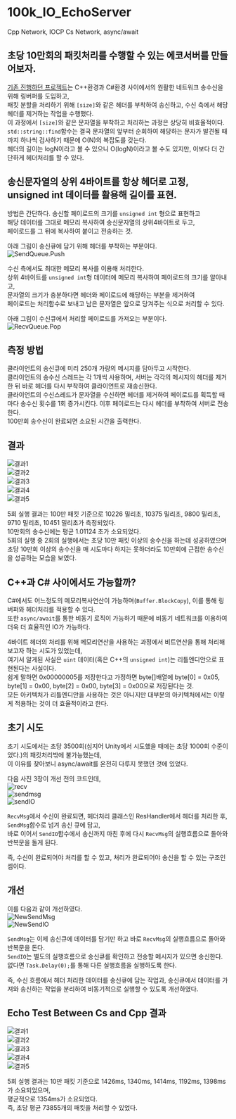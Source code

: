 # 100k_IO_EchoServer
Cpp Network, IOCP
Cs Network, async/await

## 초당 10만회의 패킷처리를 수행할 수 있는 에코서버를 만들어보자.
[기존 진행하던 프로젝트](https://github.com/SuhYC/RPGServer)는 C++환경과 C#환경 사이에서의 원활한 네트워크 송수신을 위해 링버퍼를 도입하고, <br/>
패킷 분할을 처리하기 위해 ```[size]```와 같은 헤더를 부착하여 송신하고, 수신 측에서 해당 헤더를 제거하는 작업을 수행했다. <br/>
이 과정에서 ```[size]```와 같은 문자열을 부착하고 처리하는 과정은 상당히 비효율적이다. <br/>
```std::string::find```함수는 결국 문자열의 앞부터 순회하여 해당하는 문자가 발견될 때까지 하나씩 검사하기 때문에 O(N)의 복잡도를 갖는다. <br/>
헤더의 길이는 logN이라고 볼 수 있으니 O(logN)이라고 볼 수도 있지만, 이보다 더 간단하게 헤더처리를 할 수 있다. <br/>

## 송신문자열의 상위 4바이트를 항상 헤더로 고정, unsigned int 데이터를 활용해 길이를 표현.
방법은 간단하다. 송신할 페이로드의 크기를 ```unsigned int``` 형으로 표현하고 <br/>
해당 데이터를 그대로 메모리 복사하여 송신문자열의 상위4바이트로 두고, <br/>
페이로드를 그 뒤에 복사하여 붙이고 전송하는 것. <br/>

아래 그림이 송신큐에 담기 위해 헤더를 부착하는 부분이다. <br/>
![SendQueue.Push](https://github.com/SuhYC/100k_IO_EchoServer/blob/main/push.png)

수신 측에서도 최대한 메모리 복사를 이용해 처리한다. <br/>
상위 4바이트를 ```unsigned int```형 데이터에 메모리 복사하여 페이로드의 크기를 알아내고, <br/>
문자열의 크기가 충분하다면 헤더와 페이로드에 해당하는 부분을 제거하여 <br/>
페이로드는 처리함수로 보내고 남은 문자열은 앞으로 당겨주는 식으로 처리할 수 있다. <br/>

아래 그림이 수신큐에서 처리할 페이로드를 가져오는 부분이다. <br/>
![RecvQueue.Pop](https://github.com/SuhYC/100k_IO_EchoServer/blob/main/HandleHeader.png)

## 측정 방법
클라이언트의 송신큐에 미리 250개 가량의 메시지를 담아두고 시작한다.<br/>
클라이언트의 송수신 스레드는 각 1개씩 사용하며, 서버는 각각의 메시지의 헤더를 제거한 뒤 바로 헤더를 다시 부착하여 클라이언트로 재송신한다. <br/>
클라이언트의 수신스레드가 문자열을 수신하면 헤더를 제거하여 페이로드를 획득할 때마다 송수신 횟수를 1회 증가시킨다. 이후 페이로드는 다시 헤더를 부착하여 서버로 전송한다.<br/>
100만회 송수신이 완료되면 소요된 시간을 출력한다.

## 결과
![결과1](https://github.com/SuhYC/100k_IO_EchoServer/blob/main/1.png) <br/>
![결과2](https://github.com/SuhYC/100k_IO_EchoServer/blob/main/2.png) <br/>
![결과3](https://github.com/SuhYC/100k_IO_EchoServer/blob/main/3.png) <br/>
![결과4](https://github.com/SuhYC/100k_IO_EchoServer/blob/main/4.png) <br/>
![결과5](https://github.com/SuhYC/100k_IO_EchoServer/blob/main/5.png) <br/>

5회 실행 결과는 100만 패킷 기준으로 10226 밀리초, 10375 밀리초, 9800 밀리초, 9710 밀리초, 10451 밀리초가 측정되었다. <br/>
10만회의 송수신에는 평균 1.01124 초가 소요되었다. <br/>
5회의 실행 중 2회의 실행에서는 초당 10만 패킷 이상의 송수신을 하는데 성공하였으며 <br/>
초당 10만회 이상의 송수신을 매 시도마다 하지는 못하더라도 10만회에 근접한 송수신을 성공하는 모습을 보였다.

## C++과 C# 사이에서도 가능할까?
C#에서도 어느정도의 메모리복사연산이 가능하며(```Buffer.BlockCopy```), 이를 통해 링버퍼와 헤더처리를 적용할 수 있다. <br/>
또한 ```async/await```를 통한 비동기 로직이 가능하기 때문에 비동기 네트워크를 이용하여 더욱 더 효율적인 IO가 가능하다. <br/>

4바이트 헤더의 처리를 위해 메모리연산을 사용하는 과정에서 비트연산을 통해 처리해보고자 하는 시도가 있었는데, <br/>
여기서 알게된 사실은 ```uint``` 데이터(혹은 C++의 ```unsigned int```)는 리틀엔디안으로 표현된다는 사실이다. <br/>
쉽게 말하면 0x00000005를 저장한다고 가정하면 byte[]배열에 byte[0] = 0x05, byte[1] = 0x00, byte[2] = 0x00, byte[3] = 0x00으로 저장된다는 것. <br/>
모든 아키텍처가 리틀엔디안을 사용하는 것은 아니지만 대부분의 아키텍처에서는 이렇게 적용하는 것이 더 효율적이라고 한다.

## 초기 시도
초기 시도에서는 초당 3500회(심지어 Unity에서 시도했을 때에는 초당 1000회 수준이었다.)의 패킷처리밖에 불가능했는데,<br/>
이 이유를 찾아보니 async/await를 온전히 다루지 못했던 것에 있었다. <br/>

다음 사진 3장이 개선 전의 코드인데, <br/>
![recv](https://github.com/SuhYC/100k_IO_EchoServer/blob/main/CppToCs_Result/recv.png) <br/>
![sendmsg](https://github.com/SuhYC/100k_IO_EchoServer/blob/main/CppToCs_Result/sendmsg.png) <br/>
![sendIO](https://github.com/SuhYC/100k_IO_EchoServer/blob/main/CppToCs_Result/sendio.png) <br/>

```RecvMsg```에서 수신이 완료되면, 헤더처리 클래스인 ResHandler에서 헤더를 처리한 후, <br/>
```SendMsg```함수로 넘겨 송신 큐에 담고, <br/>
바로 이어서 ```SendIO```함수에서 송신까지 마친 후에 다시 ```RecvMsg```의 실행흐름으로 돌아와 반복문을 돌게 된다. <br/>

즉, 수신이 완료되어야 처리를 할 수 있고, 처리가 완료되어야 송신을 할 수 있는 구조인 셈이다. <br/>

## 개선
이를 다음과 같이 개선하였다. <br/>
![NewSendMsg](https://github.com/SuhYC/100k_IO_EchoServer/blob/main/CppToCs_Result/NewSendMsg.png) <br/>
![NewSendIO](https://github.com/SuhYC/100k_IO_EchoServer/blob/main/CppToCs_Result/NewSendIO.png) <br/>

```SendMsg```는 이제 송신큐에 데이터를 담기만 하고 바로 ```RecvMsg```의 실행흐름으로 돌아와 반복문을 돈다. <br/>
```SendIO```는 별도의 실행흐름으로 송신큐를 확인하고 전송할 메시지가 있으면 송신한다. 없다면 ```Task.Delay(0);```를 통해 다른 실행흐름을 실행하도록 한다. <br/>

즉, 수신 흐름에서 헤더 처리한 데이터를 송신큐에 담는 작업과, 송신큐에서 데이터를 가져와 송신하는 작업을 분리하여 비동기적으로 실행할 수 있도록 개선하였다. <br/>

## Echo Test Between Cs and Cpp 결과
![결과1](https://github.com/SuhYC/100k_IO_EchoServer/blob/main/CppToCs_Result/1.png) <br/>
![결과2](https://github.com/SuhYC/100k_IO_EchoServer/blob/main/CppToCs_Result/2.png) <br/>
![결과3](https://github.com/SuhYC/100k_IO_EchoServer/blob/main/CppToCs_Result/3.png) <br/>
![결과4](https://github.com/SuhYC/100k_IO_EchoServer/blob/main/CppToCs_Result/4.png) <br/>
![결과5](https://github.com/SuhYC/100k_IO_EchoServer/blob/main/CppToCs_Result/5.png) <br/>

5회 실행 결과는 10만 패킷 기준으로 1426ms, 1340ms, 1414ms, 1192ms, 1398ms가 소요되었으며, <br/>
평균적으로 1354ms가 소요되었다. <br/>
즉, 초당 평균 73855개의 패킷을 처리할 수 있었다.
